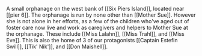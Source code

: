 A small orphanage on the west bank of [[Six Piers Island]], located near [[pier 6]]. The orphanage is run by none other than [[Mother Sue]]. However she is not alone in her efforts, as a few of the children who've aged out of foster care now live and work as caregivers and helpers to Mother Sue at the orphanage. These include [[Miss Lalahn]], [[Miss Trahl]], and [[Miss Eve]]. This is also the home of 3 of our protagonists [[Captain Estefin Swill]], [[Tik' Nik']], and [[Don Maishell]].